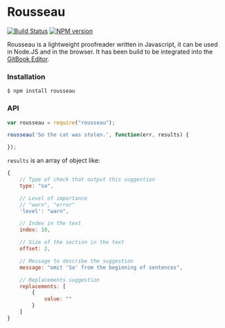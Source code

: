 # Rousseau

[![Build Status](https://travis-ci.org/GitbookIO/rousseau.png?branch=master)](https://travis-ci.org/GitbookIO/rousseau)
[![NPM version](https://badge.fury.io/js/rousseau.svg)](http://badge.fury.io/js/rousseau)

Rousseau is a lightweight proofreader written in Javascript, it can be used in Node.JS and in the browser. It has been build to be integrated into the [GitBook Editor](https://www.gitbook.com).

### Installation

```
$ npm install rousseau
```

### API

```js
var rousseau = require("rousseau");

rousseau('So the cat was stolen.', function(err, results) {

});
```

`results` is an array of object like:

```js
{
    // Type of check that output this suggestion
    type: "so",

    // Level of importance
    // "warn", "error"
    'level': "warn",

    // Index in the text
    index: 10,

    // Size of the section in the text
    offset: 2,

    // Message to describe the suggestion
    message: "omit 'So' from the beginning of sentences",

    // Replacements suggestion
    replacements: [
        {
            value: ""
        }
    ]
}
```
